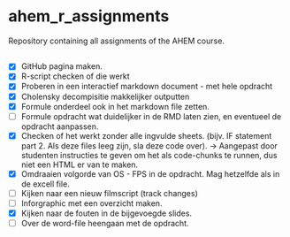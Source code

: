 # ahem_r_assignments
Repository containing all assignments of the AHEM course.

## 

- [x]  GitHub pagina maken.
- [X]  R-script checken of die werkt
- [x]  Proberen in een interactief markdown document - met hele opdracht
- [x]  Cholensky decompisitie makkelijker outputten
- [x]  Formule onderdeel ook in het markdown file zetten.
- [ ]  Formule opdracht wat duidelijker in de RMD laten zien, en eventueel de opdracht aanpassen.
- [x]  Checken of het werkt zonder alle ingvulde sheets. (bijv. IF statement part 2. Als deze files leeg zijn, sla deze code over). -> Aangepast door studenten instructies te geven om het als code-chunks te runnen, dus niet een HTML er van te maken.
- [x]  Omdraaien volgorde van OS - FPS in de opdracht. Mag hetzelfde als in de excell file.
- [ ]  Kijken naar een nieuw filmscript (track changes)
- [ ]  Inforgraphic met een overzicht maken.
- [x]  Kijken naar de fouten in de bijgevoegde slides.
- [ ]  Over de word-file heengaan met de opdracht.
